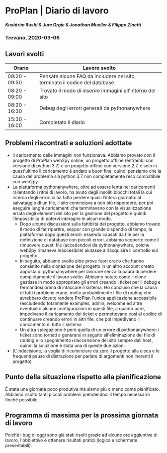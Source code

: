 # ProPlan | Diario di lavoro
##### Kushtrim Rushi & Jure Grgic & Jonathan Mueller & Filippo Zinetti
### Trevano, 2020-03-06

## Lavori svolti

| Orario        | Lavoro svolto |
|---------------|---------------|
| 08:20 - 09:50 | Pensate alcune FAQ da includere nel sito, terminato il codice del database |
| 08:20 - 09:00 | Trovato il modo di inserire immagini all'interno del sito |
| 08:20 - 16:30 | Debug degli errori generati da pythonanywhere |
| 15:30 - 16:00 | Completato il diario |

##  Problemi riscontrati e soluzioni adottate
- Il caricamento delle immagini non funzionava. Abbiamo provato con il progetto di ProPlan web2py online, un progetto offline (entrambi con versione di python 3.7) e un progetto offline con versione 2.7, e solo in quest'ultimo il caricamento è andato a buon fine, quindi pensiamo che la causa del problema sia python 3.7 non completamente reso compatibile con web2py.
- La piattaforma pythonanywhere, oltre ad essere lenta nei caricamenti rallentando i ritmi di lavoro, ha avuto degli insoliti blocchi totali la cui ricerca degli errori ci ha fatto perdere quasi l'intera giornata: al salvataggio di un file, il sito cominciava a non più rispondere, per poi eseguire lunghi caricamenti che terminavano con la visualizzazione errata degli elementi del sito per la gestione del progetto e quindi l'impossiblità di potervi interagire in alcun modo.
    - Dopo alcune discussioni sulla fattiblità del progetto, abbiamo trovato il modo di far ripartire, seppur con grande dispendio di tempo, la piattaforma dopo questi errori: essendo causati da file per la definizione di database con piccoli errori, abbiamo scoperto come il rimuovere questi file (accedendovi da pythonanywhere, poichè web2py rimaneva inaccesibile) aiutasse a riacquisire il controllo sul progetto.
    - In seguito, abbiamo svolto altre prove fuori orario che hanno consistito nella clonazione del progetto in un altro account creato apposta di pythonanywhere per lavorare senza la paura di perdere completamente il lavoro svolto. Abbiamo notato come il clone gestisse in modo appropriato gli errori creando i ticket per il debug e fermandosi prima di intaccare il sistema. Ho concluso che la causa di tutti i problemi erano, molto probabilmente i file di routing che avrebbero dovuto rendere ProPlan l'unica applicazione accessibile (escludendo totalmente examples, admin, welcome ed altre eventuali): alcune configurazioni in questi file, a quanto pare, impedivano il caricamento dei ticket e permettevano così al codice di continuare creando errori in altri file, che poi impedivano il caricamento di tutto il sistema
    - Un altra spiegazione è però quella di un errore di pythonanywhere: i ticket sono tornati a generarsi in seguito all'eliminazione dei file di routing e lo spegnimento+riaccensione del sito sempre dall'host, quindi la soluzione è stata una di queste due azioni.
- (L'indecisione, la voglia di ricominciare da zero il progetto alla cieca e le frequenti pause di distrazione per parlare di argomenti non inerenti il progetto)


##  Punto della situazione rispetto alla pianificazione
È stata una giornata poco produtiva ma siamo più o meno come pianificato.
Abbiamo risolto tanti piccoli problemi prendendoci il tempo necessario finchè possibile.

## Programma di massima per la prossima giornata di lavoro
Poichè i bug di oggi sono già stati risolti grazie ad alcune ore aggiuntive di lavoro, l'obbiettivo è ottenere risultati pratici (logica e schermate presentabili).
